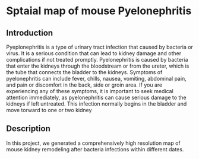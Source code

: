 # Sptaial map of mouse Pyelonephritis 

## Introduction
Pyeplonephritis is a type of urinary tract infection that caused by bacteria or virus.  It is a serious condition that can lead to kidney damage and other complications if not treated promptly. Pyelonephritis is caused by bacteria that enter the kidneys through the bloodstream or from the ureter, which is the tube that connects the bladder to the kidneys. Symptoms of pyelonephritis can include fever, chills, nausea, vomiting, abdominal pain, and pain or discomfort in the back, side or groin area. If you are experiencing any of these symptoms, it is important to seek medical attention immediately, as pyelonephritis can cause serious damage to the kidneys if left untreated. This infection normally begins in the bladder and move torward to one or two kidney

## Description
In this project, we generated a comprehensively high resolution map of mouse kidney remodeling after bacteria infections within different dates.

